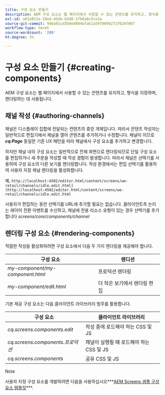 ```yaml
---
title: 구성 요소 만들기
description: AEM 구성 요소는 웹 페이지에서 사용할 수 있는 콘텐츠를 유지하고, 형식을 지정하며, 렌더링하는 데 사용됩니다. 채널 작성 및 구성 요소 렌더링에 대해 알아보려면 이 페이지를 따르십시오.
exl-id: a81e812e-29ed-45de-b2d0-1fb0a8c5ce1a
source-git-commit: 940a01cd3b9e4804bfab1a5970699271f624f087
workflow-type: tm+mt
source-wordcount: '289'
ht-degree: 3%

---
```


# 구성 요소 만들기 {#creating-components}

AEM 구성 요소는 웹 페이지에서 사용할 수 있는 콘텐츠를 유지하고, 형식을 지정하며, 렌더링하는 데 사용됩니다.

## 채널 작성 {#authoring-channels}

채널은 디스플레이 집합에 전달되는 컨텐츠의 중앙 개체입니다. 따라서 콘텐츠 작성자는 일반적으로 편집기에서 채널을 열어 콘텐츠를 추가하거나 수정합니다. 채널이 이므로 ***cq:Page*** 동일한 기존 UX 패턴을 따라 채널에서 구성 요소를 추가하고 변경합니다.

하지만 채널 내의 구성 요소는 일반적으로 전체 화면으로 렌더링되므로 단일 구성 요소를 편집하거나 새 주문을 작성할 때 작성 경험이 발생합니다. 따라서 채널은 선택기를 사용하여 구성 요소의 다른 보기를 렌더링합니다. 작성 환경에서는 편집 선택기를 활용하여 사용자 지정 채널 렌더링을 활성화합니다.

예, `http://localhost:4502/editor.html/content/screens/we-retail/channels/idle.edit.html](http://localhost:4502/editor.html/content/screens/we-retail/channels/idle.edit.html`

사용자가 편집하는 동안 선택기를 URL에 추가할 필요는 없습니다. 클라이언트측 논리는 레이어 전환 이벤트를 수신하고, 채널에 전용 리소스 유형이 있는 경우 선택기를 추가합니다 *screens/core/components/channel*

## 렌더링 구성 요소 {#rendering-components}

적절한 작성을 활성화하려면 구성 요소에서 다음 두 가지 렌더링을 제공해야 합니다.

| **구성 요소** | **렌디션** |
|---|---|
| *my-component/my-component.html* | 프로덕션 렌더링 |
| *my-component/edit.html* | 더 작은 보기에서 렌더링 편집 |

기본 제공 구성 요소는 다음 클라이언트 라이브러리 범주를 활용합니다.

| **구성 요소** | **클라이언트 라이브러리** |
|---|---|
| *cq.screens.components.edit* | 작성 중에 로드해야 하는 CSS 및 JS |
| *cq.screens.components.프로덕션* | 채널이 실행될 때 로드해야 하는 CSS 및 JS |
| *cq.screens.components* | 공유 CSS 및 JS |

>[!NOTE]
>
>사용자 지정 구성 요소를 개발하려면 다음을 사용하십시오***[AEM Screens 샘플 구성 요소 템플릿](https://github.com/Adobe-Marketing-Cloud/aem-screens-component-template)***.
